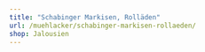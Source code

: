 ```yaml
---
title: "Schabinger Markisen, Rolläden"
url: /muehlacker/schabinger-markisen-rollaeden/
shop: Jalousien
---
```

